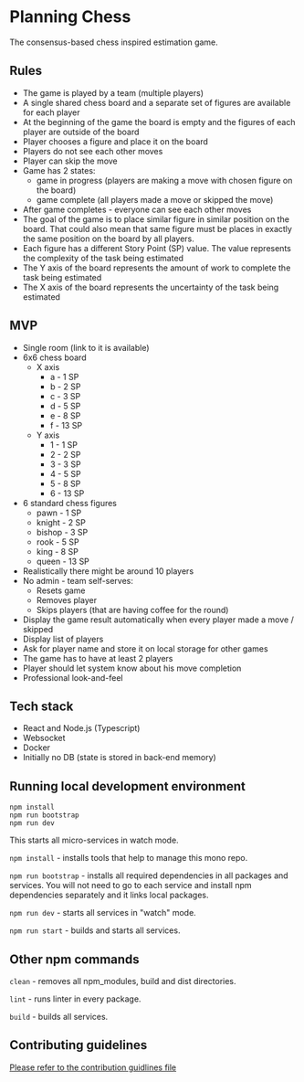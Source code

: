 # Planning Chess

The consensus-based chess inspired estimation game.

## Rules

- The game is played by a team (multiple players)
- A single shared chess board and a separate set of figures are available for each player
- At the beginning of the game the board is empty and the figures of each player are outside of the board
- Player chooses a figure and place it on the board
- Players do not see each other moves
- Player can skip the move
- Game has 2 states:
  - game in progress (players are making a move with chosen figure on the board)
  - game complete (all players made a move or skipped the move)
- After game completes - everyone can see each other moves
- The goal of the game is to place similar figure in similar position on the board. That could also mean that same figure must be places in exactly the same position on the board by all players.
- Each figure has a different Story Point (SP) value. The value represents the complexity of the task being estimated
- The Y axis of the board represents the amount of work to complete the task being estimated
- The X axis of the board represents the uncertainty of the task being estimated

## MVP

- Single room (link to it is available)
- 6x6 chess board
  - X axis
    - a - 1 SP
    - b - 2 SP
    - c - 3 SP
    - d - 5 SP
    - e - 8 SP
    - f - 13 SP
  - Y axis
    - 1 - 1 SP
    - 2 - 2 SP
    - 3 - 3 SP
    - 4 - 5 SP
    - 5 - 8 SP
    - 6 - 13 SP
- 6 standard chess figures
  - pawn - 1 SP
  - knight - 2 SP
  - bishop - 3 SP
  - rook - 5 SP
  - king - 8 SP
  - queen - 13 SP
- Realistically there might be around 10 players
- No admin - team self-serves:
  - Resets game
  - Removes player
  - Skips players (that are having coffee for the round)
- Display the game result automatically when every player made a move / skipped
- Display list of players
- Ask for player name and store it on local storage for other games
- The game has to have at least 2 players
- Player should let system know about his move completion
- Professional look-and-feel

## Tech stack

- React and Node.js (Typescript)
- Websocket
- Docker
- Initially no DB (state is stored in back-end memory)

## Running local development environment

```
npm install
npm run bootstrap
npm run dev
```

This starts all micro-services in watch mode.

`npm install` - installs tools that help to manage this mono repo.

`npm run bootstrap` - installs all required dependencies in all packages and services. You will not need to go to each service and install npm dependencies separately and it links local packages.

`npm run dev` - starts all services in "watch" mode.

`npm run start` - builds and starts all services.

## Other npm commands

`clean` - removes all npm_modules, build and dist directories.

`lint` - runs linter in every package.

`build` - builds all services.

## Contributing guidelines

[Please refer to the contribution guidlines file](CONTRIBUTING.md)
